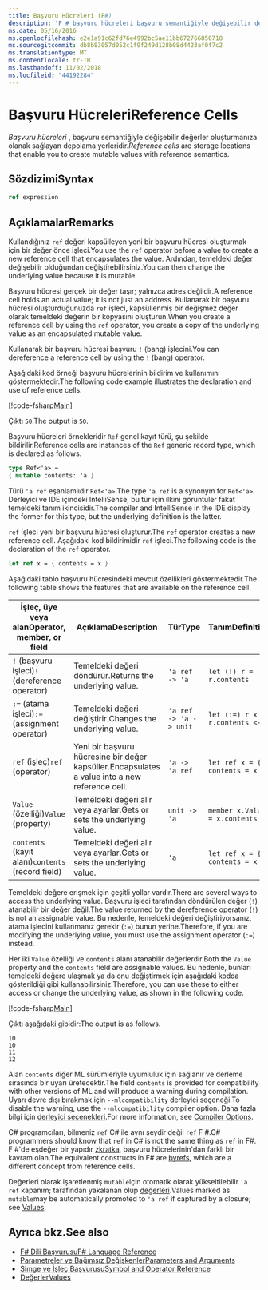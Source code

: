 ```yaml
---
title: Başvuru Hücreleri (F#)
description: 'F # başvuru hücreleri başvuru semantiğiyle değişebilir değerler oluşturmanıza olanak tanıyan depolama konumları nasıl olduğunu öğrenin.'
ms.date: 05/16/2016
ms.openlocfilehash: e2e1a91c62fd76e4992bc5ae11bb672766850718
ms.sourcegitcommit: db8b83057d052c1f9f249d128b08d4423af0f7c2
ms.translationtype: MT
ms.contentlocale: tr-TR
ms.lasthandoff: 11/02/2018
ms.locfileid: "44192284"
---
```

# <a name="reference-cells"></a><span data-ttu-id="d289e-103">Başvuru Hücreleri</span><span class="sxs-lookup"><span data-stu-id="d289e-103">Reference Cells</span></span>

<span data-ttu-id="d289e-104">*Başvuru hücreleri* , başvuru semantiğiyle değişebilir değerler oluşturmanıza olanak sağlayan depolama yerleridir.</span><span class="sxs-lookup"><span data-stu-id="d289e-104">*Reference cells* are storage locations that enable you to create mutable values with reference semantics.</span></span>

## <a name="syntax"></a><span data-ttu-id="d289e-105">Sözdizimi</span><span class="sxs-lookup"><span data-stu-id="d289e-105">Syntax</span></span>

```fsharp
ref expression
```

## <a name="remarks"></a><span data-ttu-id="d289e-106">Açıklamalar</span><span class="sxs-lookup"><span data-stu-id="d289e-106">Remarks</span></span>

<span data-ttu-id="d289e-107">Kullandığınız `ref` değeri kapsülleyen yeni bir başvuru hücresi oluşturmak için bir değer önce işleci.</span><span class="sxs-lookup"><span data-stu-id="d289e-107">You use the `ref` operator before a value to create a new reference cell that encapsulates the value.</span></span> <span data-ttu-id="d289e-108">Ardından, temeldeki değer değişebilir olduğundan değiştirebilirsiniz.</span><span class="sxs-lookup"><span data-stu-id="d289e-108">You can then change the underlying value because it is mutable.</span></span>

<span data-ttu-id="d289e-109">Başvuru hücresi gerçek bir değer taşır; yalnızca adres değildir.</span><span class="sxs-lookup"><span data-stu-id="d289e-109">A reference cell holds an actual value; it is not just an address.</span></span> <span data-ttu-id="d289e-110">Kullanarak bir başvuru hücresi oluşturduğunuzda `ref` işleci, kapsüllenmiş bir değişmez değer olarak temeldeki değerin bir kopyasını oluşturun.</span><span class="sxs-lookup"><span data-stu-id="d289e-110">When you create a reference cell by using the `ref` operator, you create a copy of the underlying value as an encapsulated mutable value.</span></span>

<span data-ttu-id="d289e-111">Kullanarak bir başvuru hücresi başvuru `!` (bang) işlecini.</span><span class="sxs-lookup"><span data-stu-id="d289e-111">You can dereference a reference cell by using the `!` (bang) operator.</span></span>

<span data-ttu-id="d289e-112">Aşağıdaki kod örneği başvuru hücrelerinin bildirim ve kullanımını göstermektedir.</span><span class="sxs-lookup"><span data-stu-id="d289e-112">The following code example illustrates the declaration and use of reference cells.</span></span>

[!code-fsharp[Main](../../../samples/snippets/fsharp/lang-ref-1/snippet2201.fs)]

<span data-ttu-id="d289e-113">Çıktı `50`.</span><span class="sxs-lookup"><span data-stu-id="d289e-113">The output is `50`.</span></span>

<span data-ttu-id="d289e-114">Başvuru hücreleri örnekleridir `Ref` genel kayıt türü, şu şekilde bildirilir.</span><span class="sxs-lookup"><span data-stu-id="d289e-114">Reference cells are instances of the `Ref` generic record type, which is declared as follows.</span></span>

```fsharp
type Ref<'a> =
{ mutable contents: 'a }
```

<span data-ttu-id="d289e-115">Türü `'a ref` eşanlamlıdır `Ref<'a>`.</span><span class="sxs-lookup"><span data-stu-id="d289e-115">The type `'a ref` is a synonym for `Ref<'a>`.</span></span> <span data-ttu-id="d289e-116">Derleyici ve IDE içindeki IntelliSense, bu tür için ilkini görüntüler fakat temeldeki tanım ikincisidir.</span><span class="sxs-lookup"><span data-stu-id="d289e-116">The compiler and IntelliSense in the IDE display the former for this type, but the underlying definition is the latter.</span></span>

<span data-ttu-id="d289e-117">`ref` İşleci yeni bir başvuru hücresi oluşturur.</span><span class="sxs-lookup"><span data-stu-id="d289e-117">The `ref` operator creates a new reference cell.</span></span> <span data-ttu-id="d289e-118">Aşağıdaki kod bildirimidir `ref` işleci.</span><span class="sxs-lookup"><span data-stu-id="d289e-118">The following code is the declaration of the `ref` operator.</span></span>

```fsharp
let ref x = { contents = x }
```

<span data-ttu-id="d289e-119">Aşağıdaki tablo başvuru hücresindeki mevcut özellikleri göstermektedir.</span><span class="sxs-lookup"><span data-stu-id="d289e-119">The following table shows the features that are available on the reference cell.</span></span>

|<span data-ttu-id="d289e-120">İşleç, üye veya alan</span><span class="sxs-lookup"><span data-stu-id="d289e-120">Operator, member, or field</span></span>|<span data-ttu-id="d289e-121">Açıklama</span><span class="sxs-lookup"><span data-stu-id="d289e-121">Description</span></span>|<span data-ttu-id="d289e-122">Tür</span><span class="sxs-lookup"><span data-stu-id="d289e-122">Type</span></span>|<span data-ttu-id="d289e-123">Tanım</span><span class="sxs-lookup"><span data-stu-id="d289e-123">Definition</span></span>|
|--------------------------|-----------|----|----------|
|<span data-ttu-id="d289e-124">`!` (başvuru işleci)</span><span class="sxs-lookup"><span data-stu-id="d289e-124">`!` (dereference operator)</span></span>|<span data-ttu-id="d289e-125">Temeldeki değeri döndürür.</span><span class="sxs-lookup"><span data-stu-id="d289e-125">Returns the underlying value.</span></span>|`'a ref -> 'a`|`let (!) r = r.contents`|
|<span data-ttu-id="d289e-126">`:=` (atama işleci)</span><span class="sxs-lookup"><span data-stu-id="d289e-126">`:=` (assignment operator)</span></span>|<span data-ttu-id="d289e-127">Temeldeki değeri değiştirir.</span><span class="sxs-lookup"><span data-stu-id="d289e-127">Changes the underlying value.</span></span>|`'a ref -> 'a -> unit`|`let (:=) r x = r.contents <- x`|
|<span data-ttu-id="d289e-128">`ref` (işleç)</span><span class="sxs-lookup"><span data-stu-id="d289e-128">`ref` (operator)</span></span>|<span data-ttu-id="d289e-129">Yeni bir başvuru hücresine bir değer kapsüller.</span><span class="sxs-lookup"><span data-stu-id="d289e-129">Encapsulates a value into a new reference cell.</span></span>|`'a -> 'a ref`|`let ref x = { contents = x }`|
|<span data-ttu-id="d289e-130">`Value` (özelliği)</span><span class="sxs-lookup"><span data-stu-id="d289e-130">`Value` (property)</span></span>|<span data-ttu-id="d289e-131">Temeldeki değeri alır veya ayarlar.</span><span class="sxs-lookup"><span data-stu-id="d289e-131">Gets or sets the underlying value.</span></span>|`unit -> 'a`|`member x.Value = x.contents`|
|<span data-ttu-id="d289e-132">`contents` (kayıt alanı)</span><span class="sxs-lookup"><span data-stu-id="d289e-132">`contents` (record field)</span></span>|<span data-ttu-id="d289e-133">Temeldeki değeri alır veya ayarlar.</span><span class="sxs-lookup"><span data-stu-id="d289e-133">Gets or sets the underlying value.</span></span>|`'a`|`let ref x = { contents = x }`|
<span data-ttu-id="d289e-134">Temeldeki değere erişmek için çeşitli yollar vardır.</span><span class="sxs-lookup"><span data-stu-id="d289e-134">There are several ways to access the underlying value.</span></span> <span data-ttu-id="d289e-135">Başvuru işleci tarafından döndürülen değer (`!`) atanabilir bir değer değil.</span><span class="sxs-lookup"><span data-stu-id="d289e-135">The value returned by the dereference operator (`!`) is not an assignable value.</span></span> <span data-ttu-id="d289e-136">Bu nedenle, temeldeki değeri değiştiriyorsanız, atama işlecini kullanmanız gerekir (`:=`) bunun yerine.</span><span class="sxs-lookup"><span data-stu-id="d289e-136">Therefore, if you are modifying the underlying value, you must use the assignment operator (`:=`) instead.</span></span>

<span data-ttu-id="d289e-137">Her iki `Value` özelliği ve `contents` alanı atanabilir değerlerdir.</span><span class="sxs-lookup"><span data-stu-id="d289e-137">Both the `Value` property and the `contents` field are assignable values.</span></span> <span data-ttu-id="d289e-138">Bu nedenle, bunları temeldeki değere ulaşmak ya da onu değiştirmek için aşağıdaki kodda gösterildiği gibi kullanabilirsiniz.</span><span class="sxs-lookup"><span data-stu-id="d289e-138">Therefore, you can use these to either access or change the underlying value, as shown in the following code.</span></span>

[!code-fsharp[Main](../../../samples/snippets/fsharp/lang-ref-1/snippet2203.fs)]

<span data-ttu-id="d289e-139">Çıktı aşağıdaki gibidir:</span><span class="sxs-lookup"><span data-stu-id="d289e-139">The output is as follows.</span></span>

```
10
10
11
12
```

<span data-ttu-id="d289e-140">Alan `contents` diğer ML sürümleriyle uyumluluk için sağlanır ve derleme sırasında bir uyarı üretecektir.</span><span class="sxs-lookup"><span data-stu-id="d289e-140">The field `contents` is provided for compatibility with other versions of ML and will produce a warning during compilation.</span></span> <span data-ttu-id="d289e-141">Uyarı devre dışı bırakmak için `--mlcompatibility` derleyici seçeneği.</span><span class="sxs-lookup"><span data-stu-id="d289e-141">To disable the warning, use the `--mlcompatibility` compiler option.</span></span> <span data-ttu-id="d289e-142">Daha fazla bilgi için [derleyici seçenekleri](compiler-options.md).</span><span class="sxs-lookup"><span data-stu-id="d289e-142">For more information, see [Compiler Options](compiler-options.md).</span></span>

<span data-ttu-id="d289e-143">C# programcıları, bilmeniz `ref` C# ile aynı şeydir değil `ref` F #.</span><span class="sxs-lookup"><span data-stu-id="d289e-143">C# programmers should know that `ref` in C# is not the same thing as `ref` in F#.</span></span> <span data-ttu-id="d289e-144">F #'de eşdeğer bir yapıdır [zkratka](byrefs.md), başvuru hücrelerinin'dan farklı bir kavram olan.</span><span class="sxs-lookup"><span data-stu-id="d289e-144">The equivalent constructs in F# are [byrefs](byrefs.md), which are a different concept from reference cells.</span></span>

<span data-ttu-id="d289e-145">Değerleri olarak işaretlenmiş `mutable`için otomatik olarak yükseltilebilir `'a ref` kapanım; tarafından yakalanan olup [değerleri](values/index.md).</span><span class="sxs-lookup"><span data-stu-id="d289e-145">Values marked as `mutable`may be automatically promoted to `'a ref` if captured by a closure; see [Values](values/index.md).</span></span>

## <a name="see-also"></a><span data-ttu-id="d289e-146">Ayrıca bkz.</span><span class="sxs-lookup"><span data-stu-id="d289e-146">See also</span></span>

- [<span data-ttu-id="d289e-147">F# Dili Başvurusu</span><span class="sxs-lookup"><span data-stu-id="d289e-147">F# Language Reference</span></span>](index.md)
- [<span data-ttu-id="d289e-148">Parametreler ve Bağımsız Değişkenler</span><span class="sxs-lookup"><span data-stu-id="d289e-148">Parameters and Arguments</span></span>](parameters-and-arguments.md)
- [<span data-ttu-id="d289e-149">Simge ve İşleç Başvurusu</span><span class="sxs-lookup"><span data-stu-id="d289e-149">Symbol and Operator Reference</span></span>](symbol-and-operator-reference/index.md)
- [<span data-ttu-id="d289e-150">Değerler</span><span class="sxs-lookup"><span data-stu-id="d289e-150">Values</span></span>](values/index.md)
